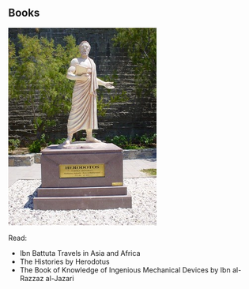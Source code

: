 ## Books
![Statue of Herodotus](Nathan_Hughes_Hamilton.jpg)

Read:
- Ibn Battuta Travels in Asia and Africa
- The Histories by Herodotus
- The Book of Knowledge of Ingenious Mechanical Devices by Ibn al-Razzaz al-Jazari